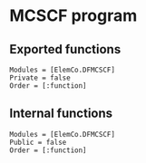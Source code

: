# MCSCF program

## Exported functions

```@autodocs
Modules = [ElemCo.DFMCSCF]
Private = false
Order = [:function]
```

## Internal functions
```@autodocs
Modules = [ElemCo.DFMCSCF]
Public = false
Order = [:function]
```
